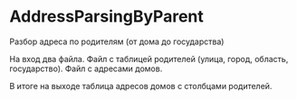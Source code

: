 # AddressParsingByParent
Разбор адреса по родителям (от дома до государства)

На вход два файла. Файл с таблицей родителей (улица, город, область, государство).
Файл с адресами домов.

В итоге на выходе таблица адресов домов с столбцами родителей.

